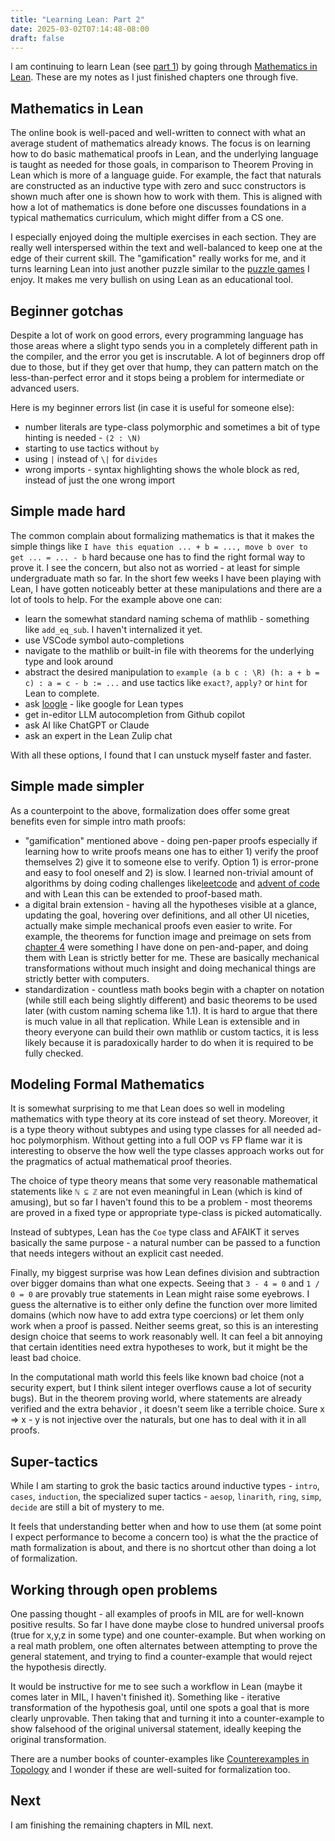 ```yaml
---
title: "Learning Lean: Part 2"
date: 2025-03-02T07:14:48-08:00
draft: false
---
```


I am continuing to learn Lean (see [part 1](/lean1)) by going through
[Mathematics in Lean](https://leanprover-community.github.io/mathematics_in_lean). These are my notes as I just finished chapters one through five.

## Mathematics in Lean

The online book is well-paced and well-written to connect with what an average student of mathematics already knows. The focus is on learning how to do basic mathematical proofs in Lean, and the underlying language is taught as needed for those goals, in comparison to Theorem Proving in Lean which is more of a language guide. For example, the fact that naturals
are constructed as an inductive type with zero and succ constructors is shown much after one is shown how to work with them. This is aligned with how a lot of mathematics is done before one discusses foundations in a typical mathematics curriculum, which might differ from a CS one.

I especially enjoyed doing the multiple exercises in each section. They are really well interspersed within the text and well-balanced to keep one at the edge of their current skill. The "gamification" really works for me, and it turns learning Lean into just another puzzle similar to
the [puzzle games](/puzzles2024) I enjoy. It makes me very bullish on using Lean as an educational tool.

## Beginner gotchas

Despite a lot of work on good errors, every programming language has those areas where a slight typo sends you in a completely different path in the compiler, and the error you get is inscrutable. A lot of beginners drop off
due to those, but if they get over that hump, they can pattern match on the less-than-perfect error and it stops being a problem for intermediate or advanced users.

Here is my beginner errors list (in case it is useful for someone else):
- number literals are type-class polymorphic and sometimes a bit of type hinting is needed - `(2 : \N)`
- starting to use tactics without `by`
- using `|` instead of `\|` for `divides`
- wrong imports - syntax highlighting shows the whole block as red, instead of just the one wrong import

## Simple made hard

The common complain about formalizing mathematics is that it makes the simple things like `I have this equation ... + b = ..., move b over to get ... = ... - b` hard because one has to find the right formal way to prove it. I see the concern, but also not as worried - at least for simple undergraduate math so far. In the short few weeks I have been playing with Lean, I have gotten noticeably better at these manipulations and there are a lot of tools to help. For the example above one can:

- learn the somewhat standard naming schema of mathlib - something like `add_eq_sub`. I haven't internalized it yet.
- use VSCode symbol auto-completions
- navigate to the mathlib or built-in file with theorems for the underlying type and look around
- abstract the desired manipulation to `example (a b c : \R) (h: a + b = c) : a = c - b := ...` and use tactics like `exact?`, `apply?` or `hint` for Lean to complete.
- ask [loogle](http://loogle.lean-lang.org/) - like google for Lean types
- get in-editor LLM autocompletion from Github copilot 
- ask AI like ChatGPT or Claude
- ask an expert in the Lean Zulip chat

With all these options, I found that I can unstuck myself faster and faster.

## Simple made simpler

As a counterpoint to the above, formalization does offer some great benefits even for simple intro math proofs:

- "gamification" mentioned above - doing pen-paper proofs especially if learning how to write proofs means one has to either 1) verify the proof themselves 2) give it to someone else to verify. Option 1) is error-prone and easy to fool oneself and 2) is slow. I learned non-trivial amount of algorithms by doing coding challenges like[leetcode](https://leetcode.com/) and [advent of code](https://adventofcode.com/) and with Lean this can be extended to proof-based math.
- a digital brain extension - having all the hypotheses visible at a glance, updating the goal, hovering over definitions, and all other UI niceties, actually make simple mechanical proofs even easier to write. For example, the theorems for function image and preimage on sets from [chapter 4](https://leanprover-community.github.io/mathematics_in_lean/C04_Sets_and_Functions.html#functions) were something I have done on pen-and-paper, and doing them with Lean is strictly better for me. These are basically mechanical transformations without much insight and doing mechanical things are strictly better with computers.
- standardization - countless math books begin with a chapter on notation (while still each being slightly different) and basic theorems to be used later (with custom naming schema like 1.1). It is hard to argue that there is much value in all that replication. While Lean is extensible and in theory everyone can build their own mathlib or custom tactics, it is less likely because it is paradoxically harder to do when it is required to be fully checked.

## Modeling Formal Mathematics

It is somewhat surprising to me that Lean does so well in modeling mathematics with type theory at its core instead of set theory. Moreover, it is a type theory without subtypes and using type classes for all needed ad-hoc polymorphism. Without getting into a full OOP vs FP flame war it is interesting to observe the how well the type classes approach works out for the pragmatics of actual mathematical proof theories.

The choice of type theory means that some very reasonable mathematical statements like `ℕ ⊆ ℤ` are not even meaningful in Lean (which is kind of amusing), but so far I haven't found this to be a problem - most theorems are proved in a fixed type or appropriate type-class is picked automatically.

Instead of subtypes, Lean has the `Coe` type class and AFAIKT it serves basically the same purpose - a natural number can be passed to a function that needs integers without an explicit cast needed.

Finally, my biggest surprise was how Lean defines division and subtraction over bigger domains than what one expects. Seeing that `3 - 4 = 0` and `1 / 0 = 0` are provably true statements in Lean might raise some eyebrows. I guess the alternative is to either only define the function over more limited domains (which now have to add extra type coercions) or let them only work when a proof is passed. Neither seems great, so this is an interesting design choice that seems to work reasonably well. It can feel a bit annoying that certain identities need extra hypotheses to work, but it might be the least bad choice.

In the computational math world this feels like known bad choice (not a security expert, but I think silent integer overflows cause a lot of security bugs). But in the theorem proving world, where statements are already verified and the extra behavior , it doesn't seem like a terrible choice. Sure x => x - y is not injective over the naturals, but one has to deal with it in all proofs.

## Super-tactics

While I am starting to grok the basic tactics around inductive types - `intro`, `cases`, `induction`, the specialized super tactics - `aesop`, `linarith`, `ring`, `simp`, `decide` are still a bit of mystery to me.

It feels that understanding better when and how to use them (at some point I expect performance to become a concern too) is what the the practice of math formalization is about, and there is no shortcut other than doing a lot of formalization.

## Working through open problems

One passing thought - all examples of proofs in MIL are for well-known positive results. So far I have done maybe close to hundred universal proofs (true for x,y,z in some type) and one counter-example. But when working on a real math problem, one often alternates between attempting to prove the general statement, and trying to find a counter-example that would reject the hypothesis directly.

It would be instructive for me to see such a workflow in Lean (maybe it comes later in MIL, I haven't finished it). Something like - iterative transformation of the hypothesis goal, until one spots a goal that is more clearly unprovable. Then taking that and turning it into a counter-example to show falsehood of the original universal statement, ideally keeping the original transformation.

There are a number books of counter-examples like [Counterexamples in Topology](https://en.wikipedia.org/wiki/Counterexamples_in_Topology) and I wonder if these are well-suited for formalization too.

## Next

I am finishing the remaining chapters in MIL next.